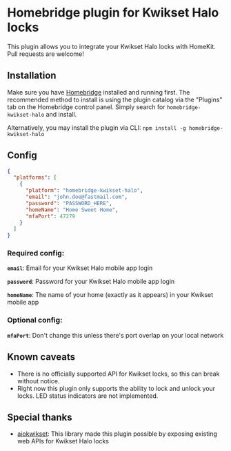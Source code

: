 # Homebridge plugin for Kwikset Halo locks

This plugin allows you to integrate your Kwikset Halo locks with HomeKit.
Pull requests are welcome!

## Installation

Make sure you have [Homebridge](https://github.com/homebridge/homebridge) installed and running first.
The recommended method to install is using the plugin catalog via the "Plugins" tab on the Homebridge control panel. Simply search for `homebridge-kwikset-halo` and install.

Alternatively, you may install the plugin via CLI:
`npm install -g homebridge-kwikset-halo`

## Config

```json
{
  "platforms": [
    {
      "platform": "homebridge-kwikset-halo",
      "email": "john.doe@fastmail.com",
      "password": "PASSWORD_HERE",
      "homeName": "Home Sweet Home",
      "mfaPort": 47279
    }
  ]
}
```

### Required config:

**`email`**: Email for your Kwikset Halo mobile app login

**`password`**: Password for your Kwikset Halo mobile app login

**`homeName`**: The name of your home (exactly as it appears) in your Kwikset mobile app

### Optional config:

**`mfaPort`**: Don't change this unless there's port overlap on your local network

## Known caveats

- There is no officially supported API for Kwikset locks, so this can break without notice.
- Right now this plugin only supports the ability to lock and unlock your locks. LED status indicators are not implemented.

## Special thanks

- [aiokwikset]: This library made this plugin possible by exposing existing web APIs for Kwikset Halo locks

[aiokwikset]: https://pypi.org/project/aiokwikset/
